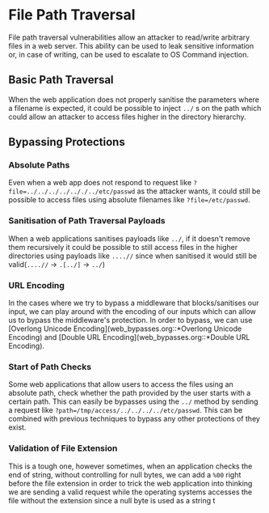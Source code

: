 # File Path Traversal

File path traversal vulnerabilities allow an attacker to read/write arbitrary files in a web server. This ability can be used to leak sensitive information or, in case of writing, can be used to escalate to OS Command injection.

## Basic Path Traversal

When the web application does not properly sanitise the parameters where a filename is expected, it could be possible to inject `../` s on the path which could allow an attacker to access files higher in the directory hierarchy.

## Bypassing Protections

### Absolute Paths

Even when a web app does not respond to request like `?file=../../../../.././../etc/passwd` as the attacker wants, it could still be possible to access files using absolute filenames like `?file=/etc/passwd`.

### Sanitisation of Path Traversal Payloads

When a web applications sanitises payloads like `../`, if it doesn\'t remove them recursively it could be possible to still access files in the higher directories using payloads like `....//` since when sanitised it would still be valid(`....//` -\> `.[../]` -\> `../`)

### URL Encoding

In the cases where we try to bypass a middleware that blocks/sanitises our input, we can play around with the encoding of our inputs which can allow us to bypass the middleware\'s protection. In order to bypass, we can use [Overlong Unicode Encoding](web_bypasses.org::*Overlong Unicode Encoding) and [Double URL Encoding](web_bypasses.org::*Double URL Encoding).

### Start of Path Checks

Some web applications that allow users to access the files using an absolute path, check whether the path provided by the user starts with a certain path. This can easily be bypasses using the `../` method by sending a request like `?path=/tmp/access/../../../../etc/passwd`. This can be combined with previous techniques to bypass any other protections of they exist.

### Validation of File Extension

This is a tough one, however sometimes, when an application checks the end of string, without controlling for null bytes, we can add a `%00` right before the file extension in order to trick the web application into thinking we are sending a valid request while the operating systems accesses the file without the extension since a null byte is used as a string t
